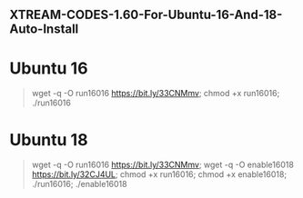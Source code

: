 ## XTREAM-CODES-1.60-For-Ubuntu-16-And-18-Auto-Install

# Ubuntu 16

> wget -q -O run16016 https://bit.ly/33CNMmv; chmod +x run16016; ./run16016

# Ubuntu 18

> wget -q -O run16016 https://bit.ly/33CNMmv; wget -q -O enable16018 https://bit.ly/32CJ4UL; chmod +x run16016; chmod +x enable16018; ./run16016; ./enable16018
